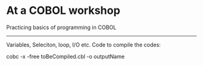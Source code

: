 At a COBOL workshop
==================

Practicing basics of programming in COBOL
_________________________________________

Variables, Seleciton, loop, I/O etc.
Code to compile the codes:

cobc -x -free toBeCompiled.cbl -o outputName
